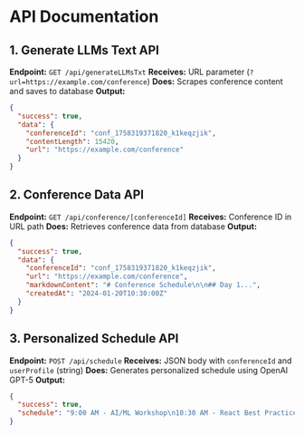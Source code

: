 # API Documentation

## 1. Generate LLMs Text API
**Endpoint:** `GET /api/generateLLMsTxt`
**Receives:** URL parameter (`?url=https://example.com/conference`)
**Does:** Scrapes conference content and saves to database
**Output:**
```json
{
  "success": true,
  "data": {
    "conferenceId": "conf_1758319371820_k1keqzjik",
    "contentLength": 15420,
    "url": "https://example.com/conference"
  }
}
```

## 2. Conference Data API
**Endpoint:** `GET /api/conference/[conferenceId]`
**Receives:** Conference ID in URL path
**Does:** Retrieves conference data from database
**Output:**
```json
{
  "success": true,
  "data": {
    "conferenceId": "conf_1758319371820_k1keqzjik",
    "url": "https://example.com/conference",
    "markdownContent": "# Conference Schedule\n\n## Day 1...",
    "createdAt": "2024-01-20T10:30:00Z"
  }
}
```

## 3. Personalized Schedule API
**Endpoint:** `POST /api/schedule`
**Receives:** JSON body with `conferenceId` and `userProfile` (string)
**Does:** Generates personalized schedule using OpenAI GPT-5
**Output:**
```json
{
  "success": true,
  "schedule": "9:00 AM - AI/ML Workshop\n10:30 AM - React Best Practices"
}
```
